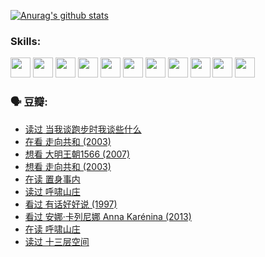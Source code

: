 
[![Anurag's github stats](https://github-readme-stats.vercel.app/api?username=w940853815)](https://github.com/anuraghazra/github-readme-stats)

### Skills:

<code><img height="32" src="https://cdn.jsdelivr.net/npm/simple-icons@v5/icons/python.svg"></code>
<code><img height="32" src="https://cdn.jsdelivr.net/npm/simple-icons@v5/icons/javascript.svg"></code>
<code><img height="32" src="https://cdn.jsdelivr.net/npm/simple-icons@v5/icons/django.svg"></code>
<code><img height="32" src="https://cdn.jsdelivr.net/npm/simple-icons@v5/icons/flask.svg"></code>
<code><img height="32" src="https://cdn.jsdelivr.net/npm/simple-icons@v5/icons/vuetify.svg"></code>
<code><img height="32" src="https://cdn.jsdelivr.net/npm/simple-icons@v5/icons/git.svg"></code>
<code><img height="32" src="https://cdn.jsdelivr.net/npm/simple-icons@v5/icons/docker.svg"></code>
<code><img height="32" src="https://cdn.jsdelivr.net/npm/simple-icons@v5/icons/postgresql.svg"></code>
<code><img height="32" src="https://cdn.jsdelivr.net/npm/simple-icons@v5/icons/elasticsearch.svg"></code>
<code><img height="32" src="https://cdn.jsdelivr.net/npm/simple-icons@v5/icons/macos.svg"></code>
<code><img height="32" src="https://cdn.jsdelivr.net/npm/simple-icons@v5/icons/linux.svg"></code>

### 🗣 豆瓣:

<!-- DOUBAN-ACTIVITIES:START -->
- [读过 当我谈跑步时我谈些什么](https://www.douban.com/people/136069238/status/3715422296/?_i=41852801)
- [在看 走向共和‎ (2003)](https://www.douban.com/people/136069238/status/3711470443/?_i=41852801)
- [想看 大明王朝1566‎ (2007)](https://www.douban.com/people/136069238/status/3710980213/?_i=41852801)
- [想看 走向共和‎ (2003)](https://www.douban.com/people/136069238/status/3710980002/?_i=41852801)
- [在读 置身事内](https://www.douban.com/people/136069238/status/3710472151/?_i=41852801)
- [读过 呼啸山庄](https://www.douban.com/people/136069238/status/3710470617/?_i=41852801)
- [看过 有话好好说‎ (1997)](https://www.douban.com/people/136069238/status/3709833172/?_i=41852801)
- [看过 安娜·卡列尼娜 Anna Karénina‎ (2013)](https://www.douban.com/people/136069238/status/3708942010/?_i=41852801)
- [在读 呼啸山庄](https://www.douban.com/people/136069238/status/3701626992/?_i=41852801)
- [读过 十三层空间](https://www.douban.com/people/136069238/status/3700755247/?_i=41852801)
<!-- DOUBAN-ACTIVITIES:END -->
<!--
**w940853815/w940853815** is a ✨ _special_ ✨ repository because its `README.md` (this file) appears on your GitHub profile.

Here are some ideas to get you started:

- 🔭 I’m currently working on ...
- 🌱 I’m currently learning ...
- 👯 I’m looking to collaborate on ...
- 🤔 I’m looking for help with ...
- 💬 Ask me about ...
- 📫 How to reach me: ...
- 😄 Pronouns: ...
- ⚡ Fun fact: ...
-->

